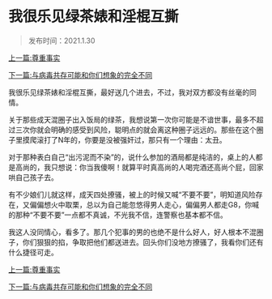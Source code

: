 # 我很乐见绿茶婊和淫棍互撕



> 发布时间：2021.1.30



[上一篇:尊重事实](/social/article107)

[下一篇:与病毒共存可能和你们想象的完全不同](/social/article109)  



我很乐见绿茶婊和淫棍互撕，最好送几个进去，不过，我对双方都没有丝毫的同情。

关于那些成天混圈子出入饭局的绿茶，我想说第一次你可能是不谙世事，最多不超过三次你就会明确的感受到风险，聪明点的就会离这种圈子远远的。那些在这个圈子里摸爬滚打了N年的，你要是没被强奸过，那只有一个理由：太丑。

对于那种表白自己“出污泥而不染”的，说什么参加的酒局都是纯洁的，桌上的人都是高尚的，我只想说：你当我傻啊！就算平时真高尚的人喝完酒还高尚个屁，回家哄自己孩子去。

有不少娘们儿就这样，成天四处撩骚，被上的时候又喊“不要不要”，明知道风险存在，又偏偏想火中取栗，总以为自己能忽悠得男人走心，偏偏男人都走G8，你喊的那种“不要不要”一点都不真诚，不光我不信，连警察也基本都不信。

我这人没同情心，看多了。那几个犯事的男的也绝不是什么好人，好人根本不混圈子，你们狠狠的掐，争取把他们都送进去。回头你们没地方撩骚了，我看你们还有什么捷径可走。





[上一篇:尊重事实](/social/article107)

[下一篇:与病毒共存可能和你们想象的完全不同](/social/article109)  



